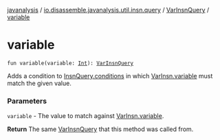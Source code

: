 [javanalysis](../../index.md) / [io.disassemble.javanalysis.util.insn.query](../index.md) / [VarInsnQuery](index.md) / [variable](./variable.md)

# variable

`fun variable(variable: `[`Int`](https://kotlinlang.org/api/latest/jvm/stdlib/kotlin/-int/index.html)`): `[`VarInsnQuery`](index.md)

Adds a condition to [InsnQuery.conditions](../-insn-query/conditions.md) in which [VarInsn.variable](../../io.disassemble.javanalysis.insn/-var-insn/variable.md) must match the given value.

### Parameters

`variable` - The value to match against [VarInsn.variable](../../io.disassemble.javanalysis.insn/-var-insn/variable.md).

**Return**
The same [VarInsnQuery](index.md) that this method was called from.

